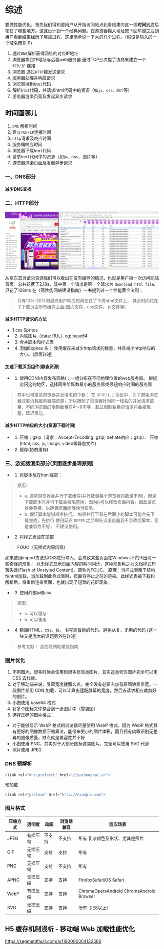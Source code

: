 # 综述
要做性能优化，首先我们得知道用户从开始访问站点到看结果的这一段**时间**到底后花在了哪些地方。这就设计到一个经典问题。在游览器输入地址按下回车键之后到用户看到结果经历了哪些过程，这里简单说一下大的几个过程。（假设是输入的一个域名而非IP）

1. 通过`DNS`解析获得网址的对应IP地址
2. 浏览器拿到`IP`地址与远程web服务器 通过TCP三次握手协商来建立一个 `TCP/IP` 连接
3. 浏览器 通过`HTTP`接发送请求
4. 服务器处理并响应请求
5. 浏览器得到`html`代码
6. 解析`html`代码，并请求html代码中的资源（如`js、css、图片`等）
6. 游览器渲染页面及发起异步请求

## 时间画哪儿

1. `DNS` 解析时间
2. 建立`TCP/IP`连接时间
3. `http`请求及响应时间
4. 服务端响应时间
5. 浏览器下载`html`代码
6. 请求`html`代码中的资源（如js、css、图片等）
7. 游览器渲染页面及发起异步请求

### 一、DNS部分

#### 减少DNS查找

### 二、HTTP部分

![](../img/img71.png )

从京东首页请求资源我们可以看出在没有缓存的情况，也就是用户第一次访问网站首页，总共花费了2.18s，其中第一个请求是第一个请求为 `download html file`. 只花了128ms
在《高性能网站建设指南》一书提到过一个性能黄金法则：

> 只有10%-20%的最终用户响应时间花在了下周html文件上， 其余时间花在了下载页面所有组件上面(图片文件，css文件， js文件等)

#### 减少HTTP请求的方法

* 1.css Sprites
* 2. 内联图片（data: RUL）eg: base64
* 3. 合并脚本和样式表
* 4. 添加Expires 头： 使用缓存来减少http请求的数量，并且减小http响应的大小。(后面详述)

#### 加速下载页面组件(静态资源)

* 1. 使用CDN(内容发布网络)：一组分布在不同地理位置的web服务器。 根据访问这的地区，选择网络阶跃数最小的服务器或最短响应时间的服务器
> 其中也可提高游览器并发请求的个数： 在 `HTTP/1.1` 协议中，为了避免浏览器过度消耗服务器端资源，所以限制了浏览器针对同一域名的并发请求数量，不同浏览器的限制数量在4～8不等，超过限制数量的请求将会被阻塞，延迟发送。

#### 减少HTTP响应的大小(资源下载时间)

* 1. 压缩：gzip（请求：Accept-Encoding: gzip, deflate响应：gzip）、  压缩(html, css, js, image, video等静态文件)
* 2. 缓存(协商缓存)

### 三、游览器渲染部分(页面逐步呈现原则)

* 1. 将脚本放在html底部：

> 原因：
> * a. 通常游览器会并行下载组件(并行数量每个游览器的数量不同)，但是下载脚本时并行下载会被阻塞掉，因为js可以修改页面内容。因此游览器会等待，以确保页面能够恰当布局。
> * b. 保证脚本能够顺序执行。 如果并行下载在后面小的脚本可能会先下载完成，先执行
> 使用延迟 `DEFER` 之后即告诉游览器我不会改变脚本，但是兼容性不好， 不建议使用。

* 2. 将样式表放在顶部

> **FOUC（无样式内容闪烁）**

如果使用import方法对CSS进行导入，会导致某些页面在Windows下的IE出现一些奇怪的现象：
以无样式显示页面内容的瞬间闪烁，这种现象称之为文档样式短暂失效(Flash of Unstyled Content)，简称为FOUC。
原理：当样式表晚于结构性html加载，当加载到此样式表时，页面将停止之前的渲染。此样式表被下载和解析后，将重新渲染页面，也就出现了短暂的花屏现象。

* 3. 使用外部js和css

> 原因：
> * a. 可以缓存
> * b. 可以重用

* 4. 精简HTML，css，js。 书写高性能的代码，避免从复、无用的代码 (这一块又是庞大的话题另外在详述)

> 参考文献： 高性能网站建设指南

### 图片优化
1. 不用图片。很多时候会使用到很多修饰类图片，其实这类修饰图片完全可以用 CSS 去代替。
2. 对于移动端来说，屏幕宽度就那么点，完全没有必要去加载原图浪费带宽。一般图片都用 CDN 加载，可以计算出适配屏幕的宽度，然后去请求相应裁剪好的图片。
3. 小图使用 base64 格式
4. 将多个图标文件整合到一张图片中（雪碧图）
5. 选择正确的图片格式：
  * 对于能够显示 WebP 格式的浏览器尽量使用 WebP 格式。因为 WebP 格式具有更好的图像数据压缩算法，能带来更小的图片体积，而且拥有肉眼识别无差异的图像质量，缺点就是兼容性并不好
  * 小图使用 PNG，其实对于大部分图标这类图片，完全可以使用 SVG 代替
  * 照片使用 JPEG

### DNS 预解析
```js
<link rel="dns-prefetch" href="//yuchengkai.cn">
```
预加载
```js
<link rel="preload" href="http://example.com">
```
### 图片格式
压缩方式|透明度|动画|浏览器兼容|适应场景
---|---|---|---|---
JPEG|有损压缩|不支持|不支持|所有 复杂颜色及形状、尤其是照片
GIF|无损压缩|支持|支持|所有|简单颜色，动画
PNG|无损压缩|支持|不支持|所有|需要透明时
APNG |无损压缩 |支持 |支持 |FirefoxSafariiOS Safari| 需要半透明效果的动画
WebP |有损压缩 |支持| 支持| ChromeOperaAndroid ChromeAndroid Browser| 复杂颜色及形状浏览器平台可预知
SVG|无损压缩|支持|支持|所有（IE8以上）| 简单图形，需要良好的放缩体验需要动态控制图片特效


## H5 缓存机制浅析 - 移动端 Web 加载性能优化
https://segmentfault.com/a/1190000004132566
